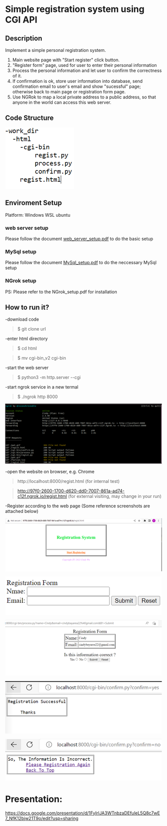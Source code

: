 # Simple registration system using CGI API

## Description
Implement a simple personal registration system. 
1. Main website page with "Start register" click button.
2. "Register form" page, used for user to enter their personal information
3. Process the personal information and let user to confirm the correctness of it.
4. If confirmation is ok, store user information into database, send confirmation email to user's email and show "sucessful" page; 
   otherwise back to main page or registration form page.
5. Use NGRok to map a local private address to a public address, so that anyone in the world can access this web server.

## Code Structure


![GitHub Logo](imgs/dir_structure.PNG)



## Enviroment Setup
Platform: Windows WSL ubuntu
### web server setup
Please follow the document [web_server_setup.pdf](https://github.com/groovyxw/Python_Application_Programming/blob/main/Simple%20Registration%20System/MySql_setup.pdf) to do the basic setup

### MySql setup
Please follow the document [MySql_setup.pdf](https://github.com/groovyxw/Python_Application_Programming/blob/main/Simple%20Registration%20System/MySql_setup.pdf) to do the neccessary MySql setup
### NGrok setup
 PS: Please refer to the NGrok_setup.pdf for installation

## How to run it?

-download code
   > $ git clone url
    
-enter html directory
   > $ cd html
   
   > $ mv cgi-bin_v2 cgi-bin
   
-start the web server
   > $ python3 -m http.server --cgi
   
-start ngrok service in a new termal
   > $ ./ngrok http 8000


![GitHub Logo](imgs/ngrok.PNG)


  

    
-open the website on browser, e.g. Chrome
   > http://localhost:8000/regist.html (for internal test)
   
   
   > http://97f0-2600-1700-d620-dd0-7007-861a-ad74-c12f.ngrok.io/regist.html (for external visiting, may change in your run)
    
-Register according to the web page
(Some reference screenshots are attached below)


![GitHub Logo](imgs/ngrok2.PNG)

![GitHub Logo](imgs/regpage.PNG)

![GitHub Logo](imgs/confirmation_center.PNG)

![GitHub Logo](imgs/test_3.PNG)

![GitHub Logo](imgs/test_2.PNG)


# Presentation: 
https://docs.google.com/presentation/d/1FyIrlJA3WTnbzaDEfuleL5Q8c7wE7_NfK12bjw21T9o/edit?usp=sharing
